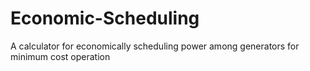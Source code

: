 # Economic-Scheduling
A calculator for economically scheduling power among generators for minimum cost operation
